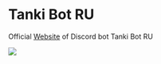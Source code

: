 # Tanki Bot RU
Official [Website](https://tankibotru.xyz) of Discord bot Tanki Bot RU

![](https://cdn.discordapp.com/attachments/856622768480583721/950010649805721610/unknown.png)
